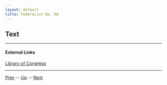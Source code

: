 ```yaml
---
layout: default
title: Federalist No. 66
---
```


## Text

---
#### External Links
[Library of Congress]()

---

[Prev](65.md) -- [Up](README.md) -- [Next](67.md)

